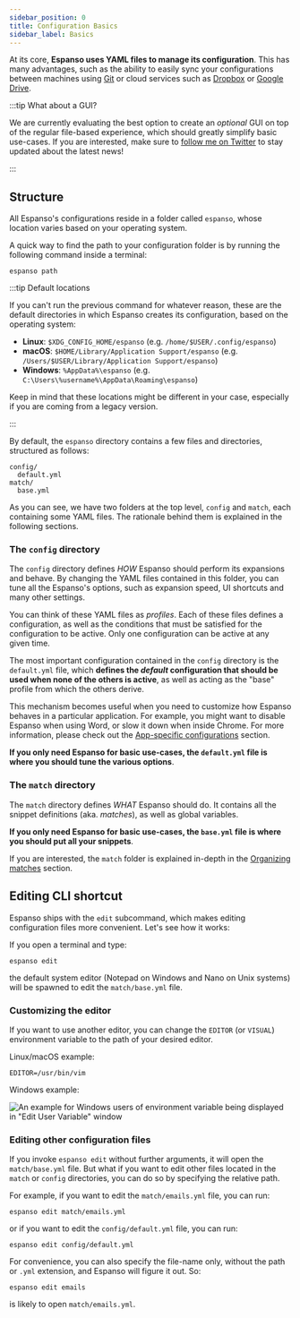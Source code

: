 ```yaml
---
sidebar_position: 0
title: Configuration Basics
sidebar_label: Basics
---
```


At its core, **Espanso uses YAML files to manage its configuration**. 
This has many advantages, such as the ability to easily sync your
configurations between machines using [Git](https://git-scm.com/) or cloud services
such as [Dropbox](https://www.dropbox.com/) or [Google Drive](https://www.google.com/drive/).

:::tip What about a GUI?

We are currently evaluating the best option to create an _optional_ GUI on top of
the regular file-based experience, which should greatly simplify basic use-cases.
If you are interested, make sure to [follow me on Twitter](https://twitter.com/terzi_federico)
to stay updated about the latest news!

:::

## Structure

All Espanso's configurations reside in a folder called `espanso`, whose location varies based on your operating system.

A quick way to find the path to your configuration folder is by running the following command inside a terminal:

```
espanso path
```

:::tip Default locations

If you can't run the previous command for whatever reason, these are the default directories in 
which Espanso creates its configuration, based on the operating system:

* **Linux**: `$XDG_CONFIG_HOME/espanso` (e.g. `/home/$USER/.config/espanso`)
* **macOS**: `$HOME/Library/Application Support/espanso` (e.g. `/Users/$USER/Library/Application Support/espanso`)
* **Windows**: `%AppData%\espanso` (e.g. `C:\Users\%username%\AppData\Roaming\espanso`)

Keep in mind that these locations might be different in your case, especially if you are coming from a legacy version.

:::

By default, the `espanso` directory contains a few files and directories, structured as follows:

```
config/
  default.yml
match/
  base.yml
```

As you can see, we have two folders at the top level, `config` and `match`, each containing some YAML files.
The rationale behind them is explained in the following sections.

### The `config` directory

The `config` directory defines _HOW_ Espanso should perform its expansions and behave.
By changing the YAML files contained in this folder, you can tune all the Espanso's options,
such as expansion speed, UI shortcuts and many other settings.

You can think of these YAML files as _profiles_. Each of these files defines
a configuration, as well as the conditions that must be satisfied for the configuration to be active.
Only one configuration can be active at any given time.

The most important configuration contained in the `config` directory is the `default.yml` file,
which **defines the _default_ configuration that should be used when none of the others is active**,
as well as acting as the "base" profile from which the others derive.

This mechanism becomes useful when you need to customize how Espanso behaves in a
particular application. For example, you might want to disable Espanso when using Word, or 
slow it down when inside Chrome. 
For more information, please check out the [App-specific configurations](../app-specific-configurations)
section.

**If you only need Espanso for basic use-cases, the `default.yml` file is where you should tune
the various options**.

### The `match` directory

The `match` directory defines _WHAT_ Espanso should do. 
It contains all the snippet definitions (aka. _matches_), as well as global variables.

**If you only need Espanso for basic use-cases, the `base.yml` file is where you should
put all your snippets**.

If you are interested, the `match` folder is explained in-depth in the [Organizing matches](../../matches/organizing-matches)
section.

## Editing CLI shortcut

Espanso ships with the `edit` subcommand, which makes editing configuration files more convenient. Let's see how it works:

If you open a terminal and type:

```
espanso edit
```

the default system editor (Notepad on Windows and Nano on Unix systems) will be spawned to edit the `match/base.yml` file.

### Customizing the editor

If you want to use another editor, you can change the `EDITOR` (or `VISUAL`)
environment variable to the path of your desired editor.

Linux/macOS example:
```
EDITOR=/usr/bin/vim
```

Windows example:

![An example for Windows users of environment variable being displayed in "Edit User Variable" window](/img/docs/windows-editor-env-variable-example.png)

### Editing other configuration files 

If you invoke `espanso edit` without further arguments, it will open the `match/base.yml` file. 
But what if you want to edit other files located in the `match` or `config` directories,
you can do so by specifying the relative path.

For example, if you want to edit the `match/emails.yml` file, you can run:

```
espanso edit match/emails.yml 
```

or if you want to edit the `config/default.yml` file, you can run:

```
espanso edit config/default.yml
```

For convenience, you can also specify the file-name only, without the path or `.yml` extension, and Espanso will figure it out. So: 
```
espanso edit emails
```
is likely to open `match/emails.yml`.
